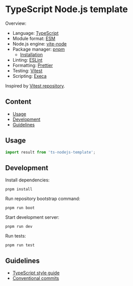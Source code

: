 # TypeScript Node.js template

Overview:

- Language: [TypeScript](https://www.typescriptlang.org)
- Module format: [ESM](https://gist.github.com/sindresorhus/a39789f98801d908bbc7ff3ecc99d99c#file-esm-package-md)
- Node.js engine: [vite-node](https://github.com/vitest-dev/vitest/tree/main/packages/vite-node)
- Package manager: [pnpm](https://pnpm.io)
  - [Installation](https://pnpm.io/installation)
- Linting: [ESLint](https://eslint.org/)
- Formatting: [Prettier](https://prettier.io/)
- Testing: [Vitest](https://vitest.dev)
- Scripting: [Execa](https://github.com/sindresorhus/execa/blob/main/docs/scripts.md)

Inspired by [Vitest repository](https://github.com/vitest-dev/vitest).

## Content

- [Usage](#usage)
- [Development](#development)
- [Guidelines](#guidelines)

## Usage

```javascript
import result from 'ts-nodejs-template';
```

## Development

Install dependencies:

```shell
pnpm install
```

Run repository bootstrap command:

```shell
pnpm run boot
```

Start development server:

```shell
pnpm run dev
```

Run tests:

```shell
pnpm run test
```

## Guidelines

- [TypeScript style guide](https://google.github.io/styleguide/tsguide.html)
- [Conventional commits](https://www.conventionalcommits.org/en/v1.0.0/#specification)
